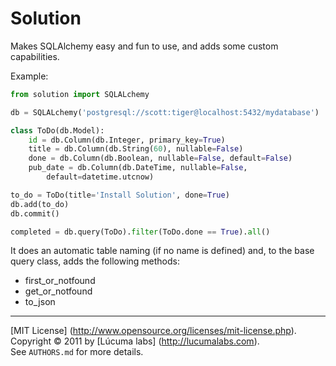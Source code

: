 
# Solution

Makes SQLAlchemy easy and fun to use, and adds some custom capabilities.

Example:

```python
from solution import SQLALchemy

db = SQLALchemy('postgresql://scott:tiger@localhost:5432/mydatabase')

class ToDo(db.Model):
    id = db.Column(db.Integer, primary_key=True)
    title = db.Column(db.String(60), nullable=False)
    done = db.Column(db.Boolean, nullable=False, default=False)
    pub_date = db.Column(db.DateTime, nullable=False,
        default=datetime.utcnow)

to_do = ToDo(title='Install Solution', done=True)
db.add(to_do)
db.commit()

completed = db.query(ToDo).filter(ToDo.done == True).all()
```

It does an automatic table naming (if no name is defined) and, to the base query class, adds the following methods:
    
- first_or_notfound
- get_or_notfound
- to_json

---------------------------------------
[MIT License] (http://www.opensource.org/licenses/mit-license.php).
Copyright © 2011 by [Lúcuma labs] (http://lucumalabs.com).  
See `AUTHORS.md` for more details.
